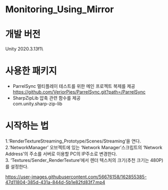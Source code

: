 # Monitoring_Using_Mirror
 
# 개발 버전
Unity 2020.3.13f1\
# 사용한 패키지
- ParrelSync	멀티플레이 테스트를 위한 메인 프로젝트 복제를 제공\
https://github.com/VeriorPies/ParrelSync.git?path=/ParrelSync
- SharpZipLib	압축 관련 함수를 제공\
com.unity.sharp-zip-lib

# 시작하는 법
1.‘RenderTextureStreaming_Prototype/Scenes/Streaming’을 연다.\
2.‘NetworkManager’ 오브젝트에 있는 ‘Network Manager’스크립트의 ‘Network Address’의 주소를 서버로 이용할 PC의 IP주소로 변경한다.\
3.	‘Textures/Sender_RenderTexture’에서 렌더 텍스처의 크기(추천 크기는 480P)를 설정한다.  

https://user-images.githubusercontent.com/56676158/162855385-47d11804-385d-431a-844d-5b1e82fd83f7.mp4
